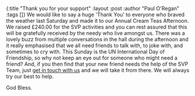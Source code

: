 {:title "Thank you for your support"
 :layout :post
 :author "Paul O'Regan"
 :tags []}
We would like to say a huge 'Thank You' to everyone who braved the weather last Saturday and made it to our Annual Cream Teas Afternoon. We raised £240.00 for the SVP activities and you can rest assured that this will be gratefully received by the needy who live amongst us. There was a lovely buzz from multiple conversations in the hall during the afternoon and it really emphasised that we all need friends to talk with, to joke with, and sometimes to cry with. This Sunday is the UN International Day of Friendship, so why not keep an eye out for someone who might need a friend? And, if you then find that your new friend needs the help of the SVP Team, just [get in touch with us](../../pages-output/contact/) and we will take it from there. We will always try our best to help.

God Bless.
